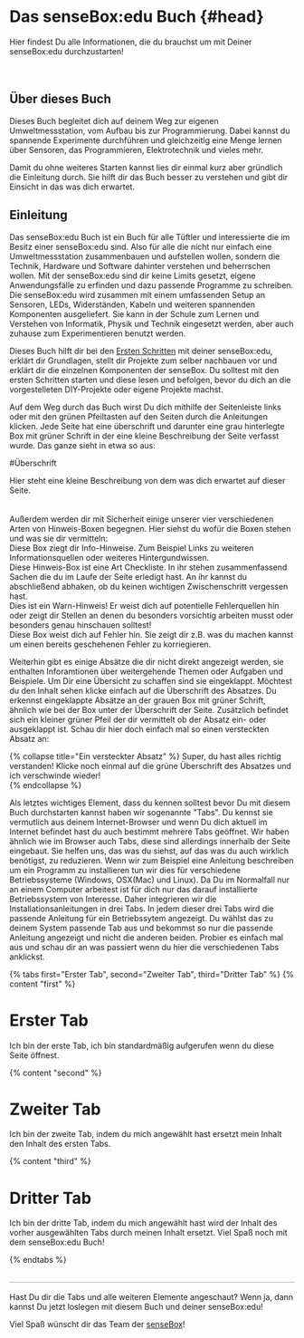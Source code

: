 # Das senseBox:edu Buch {#head}
<div class="description">
Hier findest Du alle Informationen, die du brauchst um mit Deiner
senseBox:edu durchzustarten!
</div>
<div class="line">
    <br>
    <br>
</div>

## Über dieses Buch
Dieses Buch begleitet dich auf deinem Weg zur eigenen Umweltmessstation, vom Aufbau bis zur Programmierung. Dabei kannst du spannende Experimente durchführen und gleichzeitig eine Menge lernen über Sensoren, das Programmieren, Elektrotechnik und vieles mehr. 

Damit du ohne weiteres Starten kannst lies dir einmal kurz aber gründlich die Einleitung durch. Sie hilft dir das Buch besser zu verstehen und gibt dir Einsicht in das was dich erwartet.

## Einleitung
Das senseBox:edu Buch ist ein Buch für alle Tüftler und interessierte die im Besitz einer senseBox:edu sind. Also für alle die nicht nur einfach eine Umweltmessstation zusammenbauen und aufstellen wollen, sondern die Technik, Hardware und Software dahinter verstehen und beherrschen wollen. Mit der senseBox:edu sind dir keine Limits gesetzt, eigene Anwendungsfälle zu erfinden und dazu passende Programme zu schreiben. Die senseBox:edu wird zusammen mit einem umfassenden Setup an Sensoren, LEDs, Widerständen, Kabeln und weiteren spannenden Komponenten ausgeliefert. Sie kann in der Schule zum Lernen und Verstehen von Informatik, Physik und Technik eingesetzt werden, aber auch zuhause zum Experimentieren benutzt werden.

Dieses Buch hilft dir bei den [Ersten Schritten](erste-schritte/software-installation.md) mit deiner senseBox:edu, erklärt dir Grundlagen, stellt dir Projekte zum selber nachbauen vor und erklärt dir die einzelnen Komponenten der senseBox. Du solltest mit den ersten Schritten starten und diese lesen und befolgen, bevor du dich an die vorgestelleten DIY-Projekte oder eigene Projekte machst. 

Auf dem Weg durch das Buch wirst Du dich mithilfe der Seitenleiste links oder mit den grünen Pfeiltasten auf den Seiten durch die Anleitungen klicken.
Jede Seite hat eine überschrift und darunter eine grau hinterlegte Box mit grüner Schrift in der eine kleine Beschreibung der Seite verfasst wurde. Das ganze sieht in etwa so aus:

#Überschrift
<div class="description">
Hier steht eine kleine Beschreibung von dem was dich erwartet auf dieser Seite.
</div>
<div class="line">
    <br>
</div>
<br>
Außerdem werden dir mit Sicherheit einige unserer vier verschiedenen Arten von Hinweis-Boxen begegnen. Hier siehst du wofür die Boxen stehen und was sie dir vermitteln:

<div class="box_info">
    <i class="fa fa-info fa-fw" aria-hidden="true" style="color: #42acf3;"></i>
    Diese Box ziegt dir Info-Hinweise. Zum Beispiel Links zu weiteren Informationsquellen oder weiteres Hintergundwissen.</div>

<div class="box_success">
    <i class="fa fa-check fa-fw" aria-hidden="true" style="color: #50af51;"></i>
   Diese Hinweis-Box ist eine Art Checkliste. In ihr stehen zusammenfassend Sachen die du im Laufe der Seite erledigt hast. An ihr kannst du abschließend abhaken, ob du keinen wichtigen Zwischenschritt vergessen hast. 
</div>

<div class="box_warning">
    <i class="fa fa-exclamation-circle fa-fw" aria-hidden="true" style="color: #f0ad4e"></i>
    Dies ist ein Warn-Hinweis! Er weist dich auf potentielle Fehlerquellen hin oder zeigt dir Stellen an denen du besonders vorsichtig arbeiten musst oder besonders genau hinschauen solltest!
</div>

<div class="box_error">
    <i class="fa fa-exclamation-triangle fa-fw" aria-hidden="true" style="color: #d9534f"></i>
    Diese Box weist dich auf Fehler hin. Sie zeigt dir z.B. was du machen kannst um einen bereits geschehenen Fehler zu korriegieren. 
</div>

Weiterhin gibt es einige Absätze die dir nicht direkt angezeigt werden, sie enthalten Inforamtionen über weitergehende Themen oder Aufgaben und Beispiele. Um Dir eine Übersicht zu schaffen sind sie eingeklappt. Möchtest du den Inhalt sehen klicke einfach auf die Überschrift des Absatzes. Du erkennst eingeklappte Absätze an der grauen Box mit grüner Schrift, ähnlich wie bei der Box unter der Überschrift der Seite. Zusätzlich befindet sich ein kleiner grüner Pfeil der dir vermittelt ob der Absatz ein- oder ausgeklappt ist. Schau dir hier doch einfach mal so einen versteckten Absatz an:

{% collapse title="Ein versteckter Absatz" %}
 Super, du hast alles richtig verstanden! Klicke noch einmal auf die grüne Überschrift des Absatzes und ich verschwinde wieder!   
{% endcollapse %}

Als letztes wichtiges Element, dass du kennen solltest bevor Du mit diesem Buch durchstarten kannst haben wir sogenannte "Tabs". Du kennst sie vermutlich aus deinem Internet-Browser und wenn Du dich aktuell im Internet befindet hast du auch bestimmt mehrere Tabs geöffnet. Wir haben ähnlich wie im Browser auch Tabs, diese sind allerdings innerhalb der Seite eingebaut. Sie helfen uns, das was du siehst, auf das was du auch wirklich benötigst, zu reduzieren. Wenn wir zum Beispiel eine Anleitung beschreiben um ein Programm zu installieren tun wir dies für verschiedene Betriebssysteme (Windows, OSX(Mac) und Linux). Da Du im Normalfall nur an einem Computer arbeitest ist für dich nur das darauf installierte Betriebssystem von Interesse. Daher integrieren wir die Installationsanleitungen in drei Tabs. In jedem dieser drei Tabs wird die passende Anleitung für ein Betriebssytem angezeigt. Du wählst das zu deinem System passende Tab aus und bekommst so nur die passende Anleitung angezeigt und nicht die anderen beiden. Probier es einfach mal aus und schau dir an was passiert wenn du hier die verschiedenen Tabs anklickst.

{% tabs first="Erster Tab", second="Zweiter Tab", third="Dritter Tab" %}
{% content "first" %}
# Erster Tab
Ich bin der erste Tab, ich bin standardmäßig aufgerufen wenn du diese Seite öffnest. 

{% content "second" %}
# Zweiter Tab
Ich bin der zweite Tab, indem du mich angewählt hast ersetzt mein Inhalt den Inhalt des ersten Tabs.

{% content "third" %}
# Dritter Tab
Ich bin der dritte Tab, indem du mich angewählt hast wird der Inhalt des vorher ausgewählten Tabs durch meinen Inhalt ersetzt. Viel Spaß noch mit dem senseBox:edu Buch!

{% endtabs %}
<div class="line" style="border-bottom: solid 1px #a6a6a6!important;">
    <br>
</div>
<br>
Hast Du dir die Tabs und alle weiteren Elemente angeschaut? 
Wenn ja, dann kannst Du jetzt loslegen mit diesem Buch und deiner senseBox:edu!

Viel Spaß wünscht dir das Team der [senseBox](https://sensebox.de/)! 
